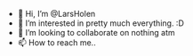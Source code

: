 - 👋 Hi, I’m @LarsHolen
- 👀 I’m interested in pretty much everything. :D
- 💞️ I’m looking to collaborate on nothing atm
- 📫 How to reach me..


<!---
LarsHolen/LarsHolen is a ✨ special ✨ repository because its `README.md` (this file) appears on your GitHub profile.
You can click the Preview link to take a look at your changes.
--->
